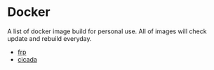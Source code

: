 # Docker

A list of docker image build for personal use. All of images will check update and rebuild everyday.

- [frp](./frp/readme.md)
- [cicada](https://github.com/mebtte/cicada)
